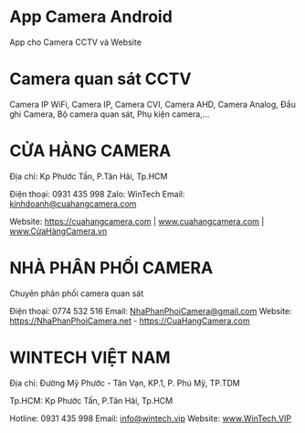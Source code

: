 # App Camera Android
App cho Camera CCTV và Website

# Camera quan sát CCTV
Camera IP WiFi, Camera IP, Camera CVI, Camera AHD, Camera Analog, Đầu ghi Camera, Bộ camera quan sát, Phụ kiện camera,...

# CỬA HÀNG CAMERA
Địa chỉ: Kp Phước Tấn, P.Tân Hải, Tp.HCM

Điện thoại: 0931 435 998 Zalo: WinTech Email: kinhdoanh@cuahangcamera.com

Website: https://cuahangcamera.com | www.cuahangcamera.com | www.CửaHàngCamera.vn

#  NHÀ PHÂN PHỐI CAMERA
Chuyên phân phối camera quan sát 

Điện thoại: 0774 532 516 Email: NhaPhanPhoiCamera@gmail.com Website: https://NhaPhanPhoiCamera.net - https://CuaHangCamera.com

# WINTECH VIỆT NAM
Địa chỉ: Đường Mỹ Phước - Tân Vạn, KP.1, P. Phú Mỹ, TP.TDM

Tp.HCM: Kp Phước Tấn, P.Tân Hải, Tp.HCM

Hotline: 0931 435 998 Email: info@wintech.vip Website: www.WinTech.VIP
